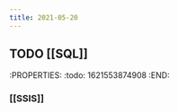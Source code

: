 ```yaml
---
title: 2021-05-20
---
```


## TODO [[SQL]]
:PROPERTIES:
:todo: 1621553874908
:END:
### [[SSIS]]
####
